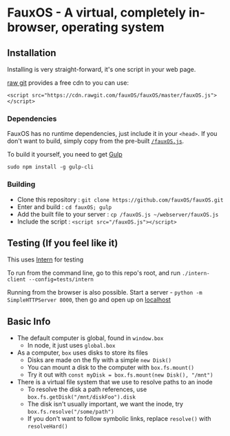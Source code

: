 # FauxOS - A virtual, completely in-browser, operating system

## Installation

Installing is very straight-forward, it's one script in your web page.

[raw git](https://rawgit.com/) provides a free cdn to you can use:

`<script src="https://cdn.rawgit.com/fauxOS/fauxOS/master/fauxOS.js"></script>`

### Dependencies

FauxOS has no runtime dependencies, just include it in your `<head>`.
If you don't want to build, simply copy from the pre-built [`/fauxOS.js`](https://raw.githubusercontent.com/fauxOS/fauxOS/master/fauxOS.js).

To build it yourself, you need to get [Gulp](http://gulpjs.com)

`sudo npm install -g gulp-cli`

### Building

+ Clone this repository : `git clone https://github.com/fauxOS/fauxOS.git`
+ Enter and build : `cd fauxOS; gulp`
+ Add the built file to your server : `cp /fauxOS.js ~/webserver/fauxOS.js`
+ Include the script : `<script src="/fauxOS.js"></script>`

## Testing (If you feel like it)

This uses [Intern](https://theintern.github.io) for testing

To run from the command line, go to this repo's root, and run
`./intern-client --config=tests/intern`

Running from the browser is also possible.
Start a server - `python -m SimpleHTTPServer 8000`, then go and open up on [localhost](http://localhost:8000)

## Basic Info

+ The default computer is global, found in `window.box`
  - In node, it just uses `global.box`
+ As a computer, `box` uses disks to store its files
  - Disks are made on the fly with a simple `new Disk()`
  - You can mount a disk to the computer with `box.fs.mount()`
  - Try it out with `const myDisk = box.fs.mount(new Disk(), "/mnt")`
+ There is a virtual file system that we use to resolve paths to an inode
  - To resolve the disk a path references, use `box.fs.getDisk("/mnt/diskFoo").disk`
  - The disk isn't usually important, we want the inode, try `box.fs.resolve("/some/path")`
  - If you don't want to follow symbolic links, replace `resolve()` with `resolveHard()`